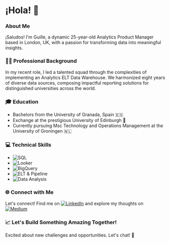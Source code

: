 # ¡Hola! 👋

### About Me

¡Saludos! I'm Guille, a dynamic 25-year-old Analytics Product Manager based in London, UK, with a passion for transforming data into meaningful insights.

### 👨‍💼 Professional Background

In my recent role, I led a talented squad through the complexities of implementing an Analytics ELT Data Warehouse. We harmonized eight years of diverse data sources, composing impactful reporting solutions for distinguished universities across the world.

### 🎓 Education

- Bachelors from the University of Granada, Spain 🇪🇸
- Exchange at the prestigious University of Edinburgh 🏴󠁧󠁢󠁳󠁣󠁴󠁿
- Currently pursuing Msc Technology and Operations Management at the University of Groningen 🇳🇱


### 💻 Technical Skills

- ![SQL](https://img.shields.io/badge/SQL-Structured_Query_Language-blue?style=flat&logo=sql)
- ![Looker](https://img.shields.io/badge/Looker-Data_Analytics-green?style=flat&logo=looker)
- ![BigQuery](https://img.shields.io/badge/BigQuery-Google-blue?style=flat&logo=google-cloud)
- ![ELT & Pipeline](https://img.shields.io/badge/ELT_&_Pipeline-Data_Transformation-orange?style=flat&logo=data)
- ![Data Analysis](https://img.shields.io/badge/Data_Analysis-Explore,_Analyze,_Visualize-yellow?style=flat&logo=data)

### 🌐 Connect with Me

Let's connect! Find me on [![LinkedIn](https://img.shields.io/badge/LinkedIn-Connect-blue?style=for-the-badge&logo=linkedin)](https://www.linkedin.com/in/guillermo-gil-de-avalle-bellido/) and explore my thoughts on [![Medium](https://img.shields.io/badge/Medium-Follow-green?style=for-the-badge&logo=medium)](https://medium.com/@aggildeavalle)

### 📈 Let's Build Something Amazing Together!

Excited about new challenges and opportunities. Let's chat! 🚀
